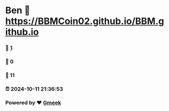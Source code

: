 # Ben :link: https://BBMCoin02.github.io/BBM.github.io 
### :page_facing_up: [1](https://BBMCoin02.github.io/BBM.github.io/tag.html) 
### :speech_balloon: 0 
### :hibiscus: 11 
### :alarm_clock: 2024-10-11 21:36:53 
### Powered by :heart: [Gmeek](https://github.com/Meekdai/Gmeek)
